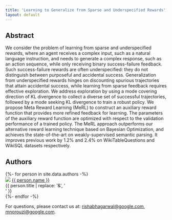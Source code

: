 ```yaml
---
title: 'Learning to Generalize from Sparse and Underspecified Rewards'
layout: default
---
```


<style>thead { display: none; }</style>

## Abstract

We consider the problem of learning from sparse and underspecified rewards, where an agent receives a complex input, such as a natural language instruction, and needs to generate a complex response, such as an action sequence, while only receiving binary success-failure feedback. Such success-failure rewards are often underspecified: they do not distinguish between purposeful and accidental success. Generalization from underspecified rewards hinges on discounting spurious trajectories that attain accidental success, while learning from sparse feedback requires effective exploration. We address exploration by using a mode covering direction of KL divergence to collect a diverse set of successful trajectories, followed by a mode seeking KL divergence to train a robust policy. We propose Meta Reward Learning (MeRL) to construct an auxiliary reward function that provides more refined feedback for learning. The parameters of the auxiliary reward function are optimized with respect to the validation performance of a trained policy. The MeRL approach outperforms our alternative reward learning technique based on Bayesian Optimization, and achieves the state-of-the-art on weakly-supervised semantic parsing. It improves previous work by 1.2% and 2.4% on WikiTableQuestions and WikiSQL datasets respectively.

## Authors

<div style="text-align: left;">
{%- for person in site.data.authors -%}
<div class="person">
  <img src="{{ person.image }}" />
  <a href="{{ person.url | relative_url }}">{{ person.name }}</a><br>
  <span>{{ person.title | replace: '&', '<br>' }}</span>
  <!--span>({{ person.topics }})</span-->
</div>
{%- endfor -%}
</div>

<p style="text-align: left">
For questions, please contact us at:
<a href="mailto:rishabhagarwal@google.com">rishabhagarwal@google.com</a>,
<a href="mailto:mnorouzi@google.com">mnorouzi@google.com</a>.
</p>
